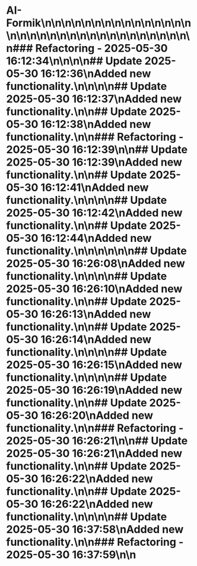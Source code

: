 # AI-Formik\n\n<!-- Updated: 2025-05-30 16:01:23 -->\n\n<!-- Updated: 2025-05-30 16:01:24 -->\n\n<!-- Updated: 2025-05-30 16:01:25 -->\n\n<!-- Updated: 2025-05-30 16:01:25 -->\n\n<!-- Updated: 2025-05-30 16:01:27 -->\n\n<!-- Updated: 2025-05-30 16:01:28 -->\n\n<!-- Updated: 2025-05-30 16:01:29 -->\n\n<!-- Updated: 2025-05-30 16:01:29 -->\n\n<!-- Updated: 2025-05-30 16:01:30 -->\n\n<!-- Updated: 2025-05-30 16:01:31 -->\n\n<!-- Updated: 2025-05-30 16:01:34 -->\n\n<!-- Updated: 2025-05-30 16:01:35 -->\n\n<!-- Updated: 2025-05-30 16:01:36 -->\n\n<!-- Updated: 2025-05-30 16:01:36 -->\n\n<!-- Updated: 2025-05-30 16:01:37 -->\n\n<!-- Updated: 2025-05-30 16:01:39 -->\n\n### Refactoring - 2025-05-30 16:12:34\n\n<!-- Fixed: 2025-05-30 16:12:34 -->\n\n## Update 2025-05-30 16:12:36\nAdded new functionality.\n\n<!-- Updated: 2025-05-30 16:12:36 -->\n\n## Update 2025-05-30 16:12:37\nAdded new functionality.\n\n## Update 2025-05-30 16:12:38\nAdded new functionality.\n\n### Refactoring - 2025-05-30 16:12:39\n\n## Update 2025-05-30 16:12:39\nAdded new functionality.\n\n## Update 2025-05-30 16:12:41\nAdded new functionality.\n\n<!-- Fixed: 2025-05-30 16:12:41 -->\n\n## Update 2025-05-30 16:12:42\nAdded new functionality.\n\n## Update 2025-05-30 16:12:44\nAdded new functionality.\n\n<!-- Updated: 2025-05-30 16:12:44 -->\n\n<!-- Fixed: 2025-05-30 16:26:07 -->\n\n## Update 2025-05-30 16:26:08\nAdded new functionality.\n\n<!-- Fixed: 2025-05-30 16:26:09 -->\n\n## Update 2025-05-30 16:26:10\nAdded new functionality.\n\n## Update 2025-05-30 16:26:13\nAdded new functionality.\n\n## Update 2025-05-30 16:26:14\nAdded new functionality.\n\n<!-- Fixed: 2025-05-30 16:26:14 -->\n\n## Update 2025-05-30 16:26:15\nAdded new functionality.\n\n<!-- Fixed: 2025-05-30 16:26:16 -->\n\n## Update 2025-05-30 16:26:19\nAdded new functionality.\n\n## Update 2025-05-30 16:26:20\nAdded new functionality.\n\n### Refactoring - 2025-05-30 16:26:21\n\n## Update 2025-05-30 16:26:21\nAdded new functionality.\n\n## Update 2025-05-30 16:26:22\nAdded new functionality.\n\n## Update 2025-05-30 16:26:22\nAdded new functionality.\n\n<!-- Fixed: 2025-05-30 16:37:55 -->\n\n## Update 2025-05-30 16:37:58\nAdded new functionality.\n\n### Refactoring - 2025-05-30 16:37:59\n\n<!-- Fixed: 2025-05-30 16:38:00 -->